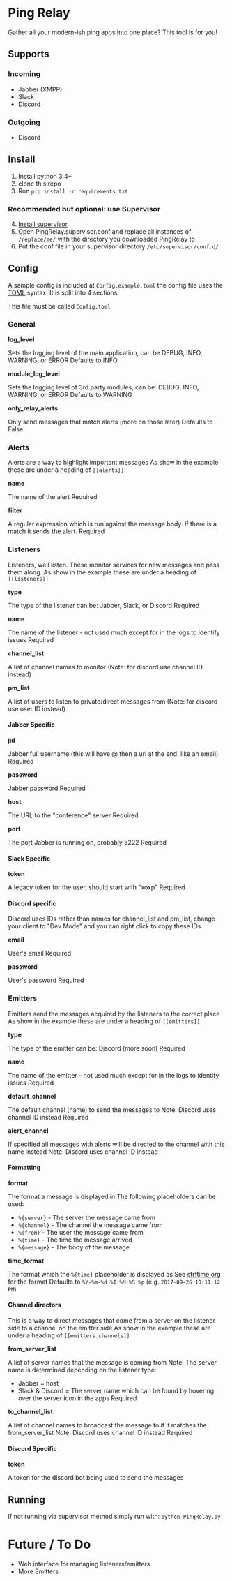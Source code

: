 # Ping Relay
Gather all your modern-ish ping apps into one place?  This tool is for you!

## Supports
### Incoming
* Jabber (XMPP)
* Slack
* Discord

### Outgoing
* Discord

## Install
1. Install python 3.4+
2. clone this repo
3. Run `pip install -r requirements.txt`
### Recommended but optional: use Supervisor
4. [Install supervisor](http://supervisord.org)
5. Open PingRelay.supervisor.conf and replace all instances of `/replace/me/` with the directory you downloaded PingRelay to
6. Put the conf file in your supervisor directory `/etc/supervisor/conf.d/`

## Config
A sample config is included at `Config.example.toml` the config file uses the [TOML](https://github.com/toml-lang/toml) syntax.  It is split into 4 sections

This file must be called `Config.toml`

### General

**log_level**

Sets the logging level of the main application, can be DEBUG, INFO, WARNING, or ERROR
Defaults to INFO

**module_log_level**

Sets the logging level of 3rd party modules, can be: DEBUG, INFO, WARNING, or ERROR
Defaults to WARNING

**only_relay_alerts**

Only send messages that match alerts (more on those later)
Defaults to False

### Alerts
Alerts are a way to highlight important messages
As show in the example these are under a heading of `[[alerts]]`

**name**

The name of the alert
Required

**filter**

A regular expression which is run against the message body.  If there is a match it sends the alert.
Required

### Listeners
Listeners, well listen.  These monitor services for new messages and pass them along.
As show in the example these are under a heading of `[[listeners]]`

**type**

The type of the listener can be: Jabber, Slack, or Discord
Required

**name**

The name of the listener - not used much except for in the logs to identify issues
Required

**channel_list**

A list of channel names to monitor (Note: for discord use channel ID instead)

**pm_list**

A list of users to listen to private/direct messages from (Note: for discord use user ID instead)

#### Jabber Specific

**jid**

Jabber full username (this will have @ then a url at the end, like an email)
Required

**password**

Jabber password
Required

**host**

The URL to the "conference" server
Required

**port**

The port Jabber is running on, probably 5222
Required

#### Slack Specific

**token**

A legacy token for the user, should start with "xoxp"
Required

#### Discord specific
Discord uses IDs rather than names for channel_list and pm_list, change your client to "Dev Mode" and you can right click to copy these IDs

**email**

User's email
Required

**password**

User's password
Required

### Emitters
Emitters send the messages acquired by the listeners to the correct place
As show in the example these are under a heading of `[[emitters]]`

**type**

The type of the emitter can be: Discord (more soon)
Required

**name**

The name of the emitter - not used much except for in the logs to identify issues
Required

**default_channel**

The default channel (name) to send the messages to
Note: Discord uses channel ID instead
Required

**alert_channel**

If specified all messages with alerts will be directed to the channel with this name instead
Note: Discord uses channel ID instead

#### Formatting

**format**

The format a message is displayed in
The following placeholders can be used:

* `%{server}` - The server the message came from
* `%{channel}` - The channel the message came from
* `%{from}` - The user the message came from
* `%{time}` - The time the message arrived
* `%{message}` - The body of the message

**time_format**

The format which the `%{time}` placeholder is displayed as
See [strftime.org](http://strftime.org/) for the format
Defaults to `%Y-%m-%d %I:%M:%S %p` (e.g. `2017-09-26 10:11:12 PM`)

#### Channel directors
This is a way to direct messages that come from a server on the listener side to a channel on the emitter side
As show in the example these are under a heading of `[[emitters.channels]]`

**from_server_list**

A list of server names that the message is coming from
Note: The server name is determined depending on the listener type:
* Jabber = host
* Slack & Discord = The server name which can be found by hovering over the server icon in the apps
Required

**to_channel_list**

A list of channel names to broadcast the message to if it matches the from_server_list
Note: Discord uses channel ID instead
Required

#### Discord Specific

**token**

A token for the discord bot being used to send the messages

## Running
If not running via supervisor method simply run with:
`python PingRelay.py`

# Future / To Do

* Web interface for managing listeners/emitters
* More Emitters
